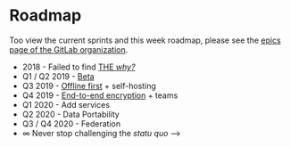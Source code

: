 # Roadmap

Too view the current sprints and this week roadmap, please see the
[epics page of the GitLab organization](https://gitlab.com/groups/bloom42/-/epics).

* 2018 - Failed to find <a href="/blog/the-just-cause-and-the-infinite-game/" target="_blank" rel="noopener">THE *why?*</a>
* Q1 / Q2 2019 - <a href="https://bloom.sh" target="_blank" rel="noopener">Beta</a>
* Q3 2019 - <a href="https://www.inkandswitch.com/local-first.html" target="_blank" rel="noopener">Offline first</a> + self-hosting
* Q4 2019 - <a href="https://en.wikipedia.org/wiki/End-to-end_encryption" target="_blank" rel="noopener">End-to-end encryption</a> + teams
* Q1 2020 - Add services
* Q2 2020 - Data Portability
* Q3 / Q4 2020 - Federation
* ∞ Never stop challenging the *statu quo* -->
